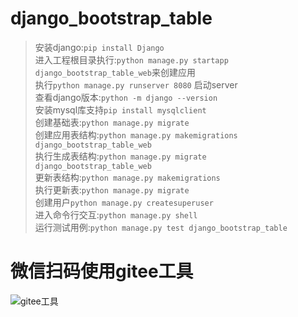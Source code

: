 # django_bootstrap_table

> 安装django:`pip install Django`  
进入工程根目录执行:`python manage.py startapp django_bootstrap_table_web`来创建应用  
执行`python manage.py runserver 8080` 启动server  
查看django版本:`python -m django --version`  
安装mysql库支持`pip install mysqlclient`  
创建基础表:`python manage.py migrate`  
创建应用表结构:`python manage.py makemigrations django_bootstrap_table_web`  
执行生成表结构:`python manage.py migrate django_bootstrap_table_web`  
更新表结构:`python manage.py makemigrations`  
执行更新表:`python manage.py migrate`  
创建用户`python manage.py createsuperuser`  
进入命令行交互:`python manage.py shell`  
运行测试用例:`python manage.py test django_bootstrap_table`

# 微信扫码使用gitee工具
![gitee工具](https://s1.ax1x.com/2018/08/10/P60MMF.jpg)
